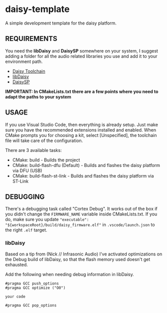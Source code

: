 # daisy-template

A simple development template for the daisy platform.

## REQUIREMENTS

You need the **libDaisy** and **DaisySP** somewhere on your system, I suggest adding a folder for all the audio related libraries you use and add it to your environment path.

* [Daisy Toolchain](https://github.com/electro-smith/DaisyWiki/wiki/1.-Setting-Up-Your-Development-Environment)
* [libDaisy](https://github.com/electro-smith/libDaisy)
* [DaisySP](https://github.com/electro-smith/DaisySP)

**IMPORTANT: In CMakeLists.txt there are a few points where you need to adapt the paths to your system**

## USAGE

If you use Visual Studio Code, then everything is already setup. Just make sure you have the recommended extensions installed and enabled. When CMake prompts you for choosing a kit, select [Unspecified], the toolchain file will take care of the configuration.

There are 3 available tasks:
* CMake: build - Builds the project
* CMake: build-flash-dfu (Default) - Builds and flashes the daisy platform via DFU (USB)
* CMake: build-flash-st-link - Builds and flashes the daisy platform via ST-Link

## DEBUGGING

There's a debugging task called "Cortex Debug". It works out of the box if you didn't change the `FIRMWARE_NAME` variable inside CMakeLists.txt. If you do, make sure you update `"executable": "${workspaceRoot}/build/daisy_firmware.elf"` in `.vscode/launch.json` to the right `.elf` target.

### libDaisy
Based on a tip from (Nick // Infrasonic Audio) I've activated optimizations on the Debug build of libDaisy, so that the flash memory used doesn't get exhausted.

Add the following when needing debug information in libDaisy. 

```
#pragma GCC push_options
#pragma GCC optimize ("O0")

your code

#pragma GCC pop_options
```
